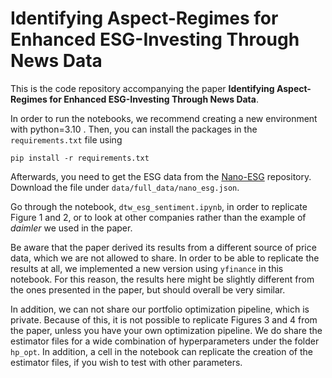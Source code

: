 # Identifying Aspect-Regimes for Enhanced ESG-Investing Through News Data

This is the code repository accompanying the paper **Identifying Aspect-Regimes for Enhanced ESG-Investing Through News Data**.

In order to run the notebooks, we recommend creating a new environment with python=3.10 . Then, you can install the packages in the ``requirements.txt`` file using

```
pip install -r requirements.txt
```

Afterwards, you need to get the ESG data from the [Nano-ESG](https://github.com/Bailefan/Nano-ESG) repository. Download the file under ``data/full_data/nano_esg.json``.

Go through the notebook, ``dtw_esg_sentiment.ipynb``, in order to replicate Figure 1 and 2, or to look at other companies rather than the example of *daimler* we used in the paper.

Be aware that the paper derived its results from a different source of price data, which we are not allowed to share. In order to be able to replicate the results at all, we implemented a new version using ``yfinance`` in this notebook. For this reason, the results here might be slightly different from the ones presented in the paper, but should overall be very similar.

In addition, we can not share our portfolio optimization pipeline, which is private. Because of this, it is not possible to replicate Figures 3 and 4 from the paper, unless you have your own optimization pipeline.
We do share the estimator files for a wide combination of hyperparameters under the folder ``hp_opt``. In addition, a cell in the notebook can replicate the creation of the estimator files, if you wish to test with other parameters.